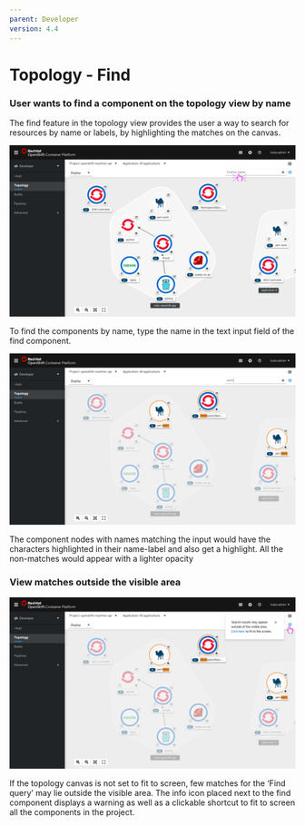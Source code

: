 ```yaml
---
parent: Developer
version: 4.4
---
```


# Topology - Find
### User wants to find a component on the topology view by name

The find feature in the topology view provides the user a way to search for resources by name or labels, by highlighting the matches on the canvas.

![Find Trigger](img/find_starttyping.png)

To find the components by name, type the name in the text input field of the find component.


![Find Results](img/find_resulthighlighted.png)

The component nodes with names matching the input would have the characters highlighted in their name-label and also get a highlight. All the non-matches would appear with a lighter opacity

### View matches outside the visible area

![Find Tooltip](img/find_tooltip.png)

If the topology canvas is not set to fit to screen, few matches for the ‘Find query’ may lie outside the visible area. The info icon placed next to the find component displays a warning as well as a clickable shortcut to fit to screen all the components in the project.
